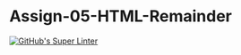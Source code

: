 # Assign-05-HTML-Remainder
[![GitHub's Super Linter](https://github.com/ICS20-Programming-SantiagoH/Assign-05-HTML-Division_Table/workflows/GitHub's%20Super%20Linter/badge.svg)](https://github.com/ICS20-Programming-SantiagoH/Assign-05-HTML-Division_Table/actions)
